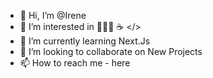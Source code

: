 - 👋 Hi, I’m @Irene
- 👀 I’m interested in 👩🏻‍💻 ☕️ </>
- 🌱 I’m currently learning Next.Js
- 💞️ I’m looking to collaborate on New Projects
- 📫 How to reach me - here

<!---
Eirene9/Eirene9 is a ✨ special ✨ repository because its `README.md` (this file) appears on your GitHub profile.
You can click the Preview link to take a look at your changes.
--->
